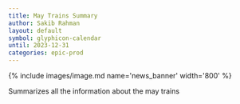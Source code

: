 ```yaml
---
title: May Trains Summary
author: Sakib Rahman
layout: default
symbol: glyphicon-calendar
until: 2023-12-31
categories: epic-prod
---
```

<p/>

{% include images/image.md name='news_banner' width='800' %}



Summarizes all the information about the may trains
